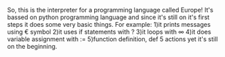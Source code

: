 So, this is the interpreter for a programming language called Europe! It's bassed on python programming language and since it's still on it's first steps it does some very basic things.
For example:
1)it prints messages using € symbol
2)it uses if statements with ?
3)it loops with ∞
4)it does variable assignment with :=
5)function definition, def
5 actions yet it's still on the beginning.
